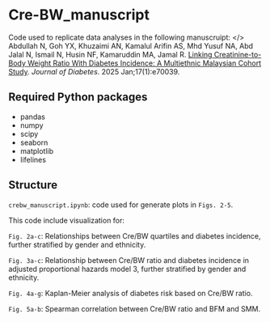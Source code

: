 # Cre-BW_manuscript
Code used to replicate data analyses in the following manuscruipt: </>
Abdullah N, Goh YX, Khuzaimi AN, Kamalul Arifin AS, Mhd Yusuf NA, Abd Jalal N, Ismail N, Husin NF, Kamaruddin MA, Jamal R. [Linking Creatinine-to-Body Weight Ratio With Diabetes Incidence: A Multiethnic Malaysian Cohort Study]( https://doi.org/10.1111/1753-0407.70039). _Journal of Diabetes_. 2025 Jan;17(1):e70039.

## Required Python packages
- pandas
- numpy 
- scipy
- seaborn 
- matplotlib
- lifelines

## Structure
```crebw_manuscript.ipynb```: code used for generate plots in ```Figs. 2-5```.

This code include visualization for:

```Fig. 2a-c```: Relationships between Cre/BW quartiles and diabetes incidence, further stratified by gender and ethnicity.

```Fig. 3a-c```: Relationship between Cre/BW ratio and diabetes incidence in adjusted proportional hazards model 3, further stratified by gender and ethnicity.

```Fig. 4a-g```: Kaplan-Meier analysis of diabetes risk based on Cre/BW ratio.

```Fig. 5a-b```: Spearman correlation between Cre/BW ratio and BFM and SMM.


